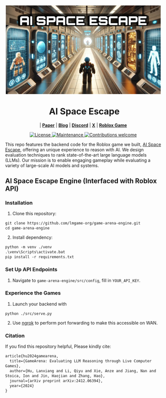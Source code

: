 <p align="center">
<img src="img/pic1_rectangle.jpg" alt="AI-SPACE-ESCAPE" width="500" align="center">
</p>

<div align="center"><h1>&nbsp;AI Space Escape</h1></div>

<p align="center">
| <a href="https://arxiv.org/pdf/2412.06394"><b>Paper</b></a> | <a href="https://lmgame.org/#/blog/ai_space_escape/"><b>Blog</b></a> | <a href="https://discord.gg/pKhAhVfY"><b>Discord</b></a>  | <a href="https://x.com/largemodelgame"><b>X</b></a> |  <a href="https://www.roblox.com/games/114904064694961/AI-Space-Escape"><b>Roblox Game</b></a>
</p>

<p align="center">
  <a href="https://opensource.org/licenses/Apache-2.0">
    <img src="https://img.shields.io/badge/License-Apache_2.0-blue.svg" alt="License">
  </a>
  <a href="https://github.com/lmgame-org/ai-space-escape-engine/issues">
    <img src="https://img.shields.io/badge/Maintained%3F-yes-green.svg" alt="Maintenance">
  </a>
  <a href="https://github.com/lmgame-org/ai-space-escape-engine/pulls">
    <img src="https://img.shields.io/badge/Contributions-welcome-brightgreen.svg?style=flat" alt="Contributions welcome">
  </a>
</p>

This repo features the backend code for the Roblox game we built, [AI Space Escape](https://www.roblox.com/games/114904064694961/AI-Space-Escape), offering an unique experience to reason with AI. We design evaluation techniques to rank state-of-the-art large language models (LLMs). Our mission is to enable engaging gameplay while evaluating a variety of large-scale AI models and systems.


## AI Space Escape Engine (Interfaced with Roblox API)

### Installation

1. Clone this repository:
```
git clone https://github.com/lmgame-org/game-arena-engine.git
cd game-arena-engine
```
2. Install dependency:
```
python -m venv ./venv
.\venv\Scripts\activate.bat
pip install -r requirements.txt
```

### Set Up API Endpoints

1. Navigate to `game-arena-engine/src/config`, fill in `YOUR_API_KEY`.

### Experience the Games

1. Launch your backend with
```
python ./src/serve.py
```

2. Use [ngrok](https://ngrok.com/) to perform port forwarding to make this accessible on WAN.


### Citation
If you find this repository helpful, Please kindly cite:
```
article{hu2024gamearena,
  title={GameArena: Evaluating LLM Reasoning through Live Computer Games},
  author={Hu, Lanxiang and Li, Qiyu and Xie, Anze and Jiang, Nan and Stoica, Ion and Jin, Haojian and Zhang, Hao},
  journal={arXiv preprint arXiv:2412.06394},
  year={2024}
}
```
